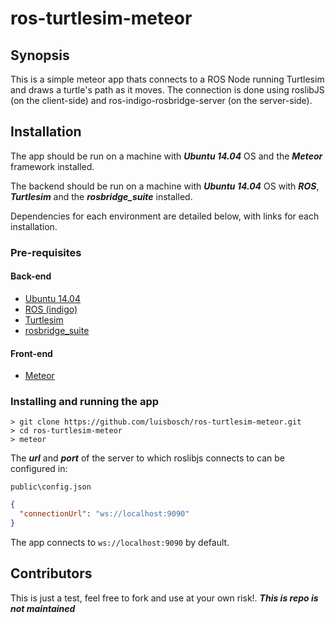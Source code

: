# ros-turtlesim-meteor

## Synopsis

This is a simple meteor app thats connects to a ROS Node running Turtlesim and draws a turtle's path as it moves. 
The connection is done using roslibJS (on the client-side) and ros-indigo-rosbridge-server (on the server-side).

## Installation
The app should be run on a machine with ***Ubuntu 14.04*** OS and the ***Meteor*** framework installed.

The backend should be run on a machine with ***Ubuntu 14.04*** OS with ***ROS***, ***Turtlesim*** and the ***rosbridge_suite*** installed.

Dependencies for each environment are detailed below, with links for each installation.

### Pre-requisites

#### Back-end
- [Ubuntu 14.04](http://www.ubuntu.com/download/)
- [ROS (indigo)](http://wiki.ros.org/indigo/Installation/Ubuntu)
- [Turtlesim](http://wiki.ros.org/turtlesim)
- [rosbridge_suite](http://wiki.ros.org/rosbridge_suite)

#### Front-end
- [Meteor](https://www.meteor.com/install)

### Installing and running the app
```
> git clone https://github.com/luisbosch/ros-turtlesim-meteor.git
> cd ros-turtlesim-meteor
> meteor
```
The ***url*** and ***port*** of the server to which roslibjs connects to can be configured in:
```
public\config.json
```
```json
{
  "connectionUrl": "ws://localhost:9090"
}
```
The app connects to `ws://localhost:9090` by default.

## Contributors

This is just a test, feel free to fork and use at your own risk!. ***This is repo is not maintained***
